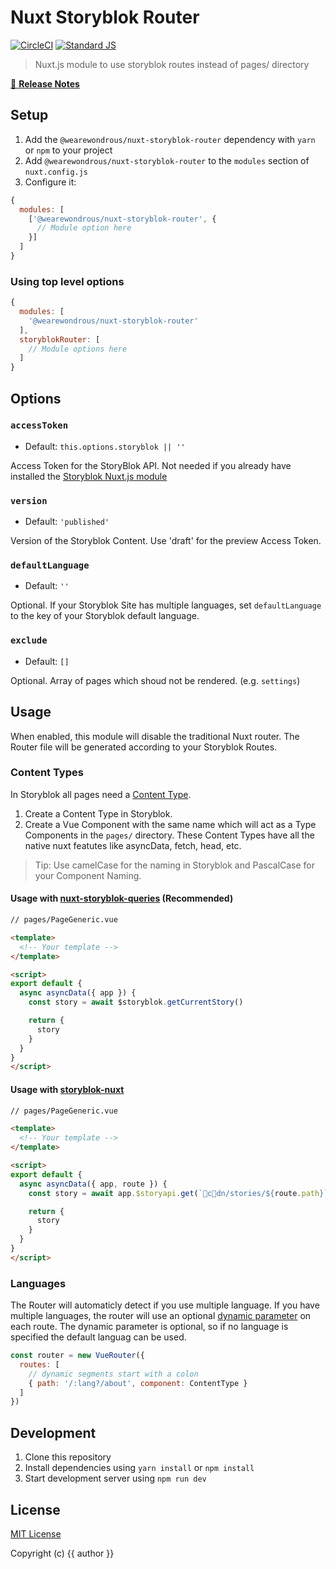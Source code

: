 # Nuxt Storyblok Router

[![CircleCI](https://circleci.com/gh/wearewondrous/nuxt-storyblok-router.svg?style=svg&circle-token=39cac53ced81c450bac89e8c5d24992899a7edb5)](https://circleci.com/gh/wearewondrous/nuxt-storyblok-router)
[![Standard JS][standard-js-src]][standard-js-href]

> Nuxt.js module to use storyblok routes instead of pages/ directory

[📖 **Release Notes**](./CHANGELOG.md)

## Setup

1. Add the `@wearewondrous/nuxt-storyblok-router` dependency with `yarn` or `npm` to your project
2. Add `@wearewondrous/nuxt-storyblok-router` to the `modules` section of `nuxt.config.js`
3. Configure it:

```js
{
  modules: [
    ['@wearewondrous/nuxt-storyblok-router', {
      // Module option here
    }]
  ]
}
```

### Using top level options

```js
{
  modules: [
    '@wearewondrous/nuxt-storyblok-router'
  ],
  storyblokRouter: [
    // Module options here
  ]
}
```

## Options

### `accessToken`

- Default: `this.options.storyblok || ''`

Access Token for the StoryBlok API. Not needed if you already have installed the [Storyblok Nuxt.js module](https://github.com/storyblok/storyblok-nuxt)  

### `version`

- Default: `'published'`

Version of the Storyblok Content. Use 'draft' for the preview Access Token.

### `defaultLanguage`

- Default: `''`

Optional. If your Storyblok Site has multiple languages, set `defaultLanguage` to the key of your Storyblok default language.

### `exclude`

- Default: `[]`

Optional. Array of pages which shoud not be rendered. (e.g. `settings`)


## Usage

When enabled, this module will disable the traditional Nuxt router. The Router file will be generated according to your Storyblok Routes. 

### Content Types

In Storyblok all pages need a [Content Type](https://www.storyblok.com/docs/Guides/root-blocks).

1. Create a Content Type in Storyblok.
2. Create a Vue Component with the same name which will act as a Type Components in the `pages/` directory. These Content Types have all the native nuxt featutes like asyncData, fetch, head, etc.

> Tip: Use camelCase for the naming in Storyblok and PascalCase for your Component Naming. 

#### Usage with [nuxt-storyblok-queries](https://github.com/wearewondrous/nuxt-storyblok-queries) (Recommended)
```html
// pages/PageGeneric.vue

<template>
  <!-- Your template -->
</template>

<script>
export default {
  async asyncData({ app }) {
    const story = await $storyblok.getCurrentStory()

    return {
      story
    }
  }
}
</script>
```

#### Usage with [storyblok-nuxt](https://github.com/storyblok/storyblok-nuxt)
```html
// pages/PageGeneric.vue

<template>
  <!-- Your template -->
</template>

<script>
export default {
  async asyncData({ app, route }) {
    const story = await app.$storyapi.get(`cdn/stories/${route.path}`)

    return {
      story
    }
  }
}
</script>
```

### Languages

The Router will automaticly detect if you use multiple language. If you have multiple languages, the router will use an optional [dynamic parameter](https://router.vuejs.org/guide/essentials/dynamic-matching.html) on each route.
The dynamic parameter is optional, so if no language is specified the default languag can be used.

```js
const router = new VueRouter({
  routes: [
    // dynamic segments start with a colon
    { path: '/:lang?/about', component: ContentType }
  ]
})
```


## Development

1. Clone this repository
2. Install dependencies using `yarn install` or `npm install`
3. Start development server using `npm run dev`

## License

[MIT License](./LICENSE)

Copyright (c) {{ author }}

<!-- Badges -->
[standard-js-src]: https://img.shields.io/badge/code_style-standard-brightgreen.svg?style=flat-square
[standard-js-href]: https://standardjs.com